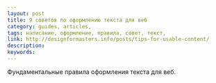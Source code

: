 ```yaml
---
layout: post
title: 9 советов по оформлению текста для веб
category: guides, articles, 
tags: написание, оформление, правила, совет, текст, 
link: http://designformasters.info/posts/tips-for-usable-content/
description: 
keywords: 
---
```


<p>Фундаментальные правила оформления текста для веб.</p>
